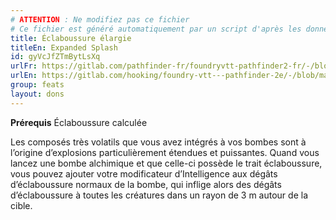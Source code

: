 ```yaml
---
# ATTENTION : Ne modifiez pas ce fichier
# Ce fichier est généré automatiquement par un script d'après les données du module Foundry VTT officiel et de sa traduction
title: Éclaboussure élargie
titleEn: Expanded Splash
id: gyVcJfZTmBytLsXq
urlFr: https://gitlab.com/pathfinder-fr/foundryvtt-pathfinder2-fr/-/blob/master/data/feats/gyVcJfZTmBytLsXq.htm
urlEn: https://gitlab.com/hooking/foundry-vtt---pathfinder-2e/-/blob/master/packs/data/feats.db/expanded-splash.json
group: feats
layout: dons
---
```

**Prérequis** Éclaboussure calculée

Les composés très volatils que vous avez intégrés à vos bombes sont à l’origine d’explosions particulièrement étendues et puissantes. Quand vous lancez une bombe alchimique et que celle-ci possède le trait éclaboussure, vous pouvez ajouter votre modificateur d’Intelligence aux dégâts d’éclaboussure normaux de la bombe, qui inflige alors des dégâts d’éclaboussure à toutes les créatures dans un rayon de 3 m autour de la cible.



